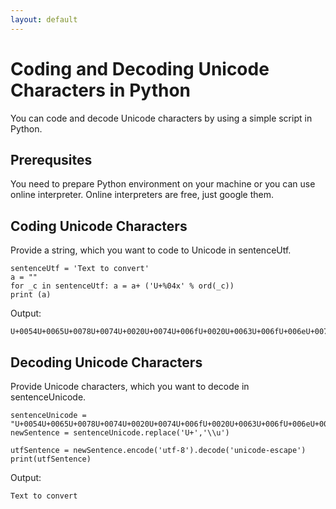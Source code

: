 ```yaml
---
layout: default
---
```


# Coding and Decoding Unicode Characters in Python
You can code and decode Unicode characters by using a simple script in Python.

## Prerequsites
You need to prepare Python environment on your machine or you can use online interpreter. Online interpreters are free, just google them.

## Coding Unicode Characters
Provide a string, which you want to code to Unicode in sentenceUtf.
```
sentenceUtf = 'Text to convert'
a = ""
for _c in sentenceUtf: a = a+ ('U+%04x' % ord(_c))
print (a)
```
Output:
```
U+0054U+0065U+0078U+0074U+0020U+0074U+006fU+0020U+0063U+006fU+006eU+0076U+0065U+0072U+0074
```

## Decoding Unicode Characters
Provide Unicode characters, which you want to decode in sentenceUnicode.

```
sentenceUnicode = "U+0054U+0065U+0078U+0074U+0020U+0074U+006fU+0020U+0063U+006fU+006eU+0076U+0065U+0072U+0074"
newSentence = sentenceUnicode.replace('U+','\\u')

utfSentence = newSentence.encode('utf-8').decode('unicode-escape')
print(utfSentence)
```
Output:
```
Text to convert

```
